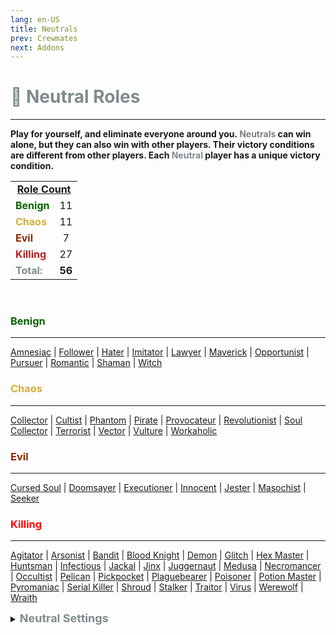 ```yaml
---
lang: en-US
title: Neutrals
prev: Crewmates
next: Addons
---
```


# <font color="#7f8c8d">🥷 <b>Neutral Roles</b></font>
---

<b>Play for yourself, and eliminate everyone around you. <font color=gray>Neutrals</font> can win alone, but they can also win with other players. Their victory conditions are different from other players. Each <font color=#7f8c8d>Neutral</font> player has a unique victory condition.</b>

<table>
<tr>
<td colspan="2" align="center"><b><u>Role Count</u></b></td>
</tr>

<tr>
<td><font color=#046300><b>Benign</b></font></td>
<td align="center">11</td>
</tr>

<tr>
<td><font color=#d4af37><b>Chaos</b></font></td>
<td align="center">11</td>
</tr>

<tr>
<td><font color=#912900><b>Evil</b></font></td>
<td align="center">7</td>
</tr>

<tr>
<td><font color=#b22222><b>Killing</b></font></td>
<td align="center">27</td>
</tr>

<tr>
<td><font color=#7c8c8d><b>Total:</b></font></td>
<td align="center"><b>56</b></td>
</tr>

</table>
<br>

### <font color=#046300><b>Benign</b></font>
---
[Amnesiac](/options/Neutrals/Benign/Amnesiac.html) | [Follower](/options/Neutrals/Benign/Follower.html) | [Hater](/options/Neutrals/Benign/Hater.html) | [Imitator](/options/Neutrals/Benign/Imitator.html) | [Lawyer](/options/Neutrals/Benign/Lawyer.html) | [Maverick](/options/Neutrals/Benign/Maverick.html) | [Opportunist](/options/Neutrals/Benign/Opportunist.html) | [Pursuer](/options/Neutrals/Benign/Pursuer.html) | [Romantic](/options/Neutrals/Benign/Romantic.html) | [Shaman](/options/Neutrals/Benign/Shaman.html) | [Witch](/options/Neutrals/Benign/Witch.html)
<br>

### <font color=#d4af37><b>Chaos</b></font>
---
[Collector](/options/Neutrals/Chaos/Collector.html) | [Cultist](/options/Neutrals/Chaos/Cultist.html) | [Phantom](/options/Neutrals/Chaos/Phantom.html) | [Pirate](/options/Neutrals/Chaos/Pirate.html) | [Provocateur](/options/Neutrals/Chaos/Provocateur.html) | [Revolutionist](/options/Neutrals/Chaos/Revolutionist.html) | [Soul Collector](/options/Neutrals/Chaos/SoulCollector.html) | [Terrorist](/options/Neutrals/Chaos/Terrorist.html) | [Vector](/options/Neutrals/Chaos/Vector.html) | [Vulture](/options/Neutrals/Chaos/Vulture.html) | [Workaholic](/options/Neutrals/Chaos/Workaholic.html)

### <font color=#912900><b>Evil</b></font>
---
[Cursed Soul](/options/Neutrals/Evil/CursedSoul.html) | [Doomsayer](/options/Neutrals/Evil/Doomsayer.html) | [Executioner](/options/Neutrals/Evil/Executioner.html) | [Innocent](/options/Neutrals/Evil/Innocent.html) | [Jester](/options/Neutrals/Evil/Jester.html) | [Masochist](/options/Neutrals/Evil/Masochist.html) | [Seeker](/options/Neutrals/Evil/Seeker.html)

### <font color=red><b>Killing</b></font>
---
[Agitator](/options/Neutrals/Killing/Agitator.html) | [Arsonist](/options/Neutrals/Killing/Arsonist.html) | [Bandit](/options/Neutrals/Killing/Bandit.html) | [Blood Knight](/options/Neutrals/Killing/BloodKnight.html) | [Demon](/options/Neutrals/Killing/Demon.html) | [Glitch](/options/Neutrals/Killing/Glitch.html) | [Hex Master](/options/Neutrals/Killing/HexMaster.html) | [Huntsman](/options/Neutrals/Killing/Huntsman.html) | [Infectious](/options/Neutrals/Killing/Infectious.html) | [Jackal](/options/Neutrals/Killing/Jackal.html) | [Jinx](/options/Neutrals/Killing/Jinx.html) | [Juggernaut](/options/Neutrals/Killing/Juggernaut.html) | [Medusa](/options/Neutrals/Killing/Medusa.html) | [Necromancer](/options/Neutrals/Killing/Necromancer.html) | [Occultist](/options/Neutrals/Killing/Occultist.html) | [Pelican](/options/Neutrals/Killing/Pelican.html) | [Pickpocket](/options/Neutrals/Killing/Pickpocket.html) | [Plaguebearer](/options/Neutrals/Killing/Plaguebearer.html) | [Poisoner](/options/Neutrals/Killing/Poisoner) | [Potion Master](/options/Neutrals/Killing/PotionMaster.html) | [Pyromaniac](/options/Neutrals/Killing/Pyromaniac.html) | [Serial Killer](/options/Neutrals/Killing/SerialKiller.html) | [Shroud](/options/Neutrals/Killing/Shroud.html) | [Stalker](/options/Neutrals/Killing/Stalker.html) | [Traitor](/options/Neutrals/Killing/Traitor.html) | [Virus](/options/Neutrals/Killing/Virus.html) | [Werewolf](/options/Neutrals/Killing/Werewolf.html) | [Wraith](/options/Neutrals/Killing/Wraith.html)
<br>

<details>
<summary><font color=#7f8c8d size='4em'><b> Neutral Settings</b></font></summary>
<br>
Below are settings to make the game more balanced based on your lobby's style of gameplay:

* Minimum Amount of Non-<font color=#7f8c8d>Neutral</font> Killing roles
  * Set the minimal amount of Non-<font color=#7f8c8d>Neutral</font> Killing roles allowed in the round
* Maximum Amount of Non-<font color=#7f8c8d>Neutral</font> Killing roles
  * Set the max amount of Non-<font color=#7f8c8d>Neutral</font> Killing roles allowed in the round
* Minimum Amount of <font color=#7f8c8d>Neutral</font> Killing roles
  * Set the minimal amount of <font color=#7f8c8d>Neutral</font> Killing roles allowed in the round
* Maximum Amount of <font color=#7f8c8d>Neutral</font> Killing roles
  * Set the max amount of Non-<font color=#7f8c8d>Neutral</font> Killing roles allowed in the round
* <font color=#7f8c8d>Neutrals</font> win together
  * <font color=green>ON</font>: Certain <font color=#7f8c8d>Neutral</font> Types will win together
    * If a Killing-<font color=#7f8c8d>Neutral</font> wins, all Killing-<font color=#7f8c8d>Neutrals</font> win. If an Evil-<font color=#7f8c8d>Neutral</font> wins, all Evil-<font color=#7f8c8d>Neutrals</font> win
  * <font color=red>OFF</font>: <font color=#7f8c8d>Neutrals</font> will win on their own team (Ex: Arsonist wins alone)
    * All <font color=#7f8c8d>Neutrals</font> win together
      * <font color=green>ON</font>: ALL <font color=#7f8c8d>Neutrals</font> win together, even if they are Evil, Killing, or Chaos Neutrals
      * <font color=red>OFF</font>: Only each <font color=#7f8c8d>Neutral</font> Type will win together
</details>